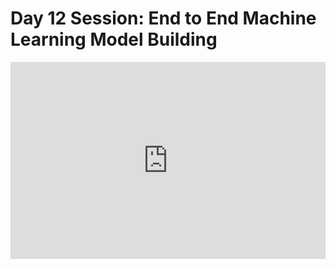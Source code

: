 <h1>Day 12 Session: End to End Machine Learning Model Building</h1>
<iframe width="100%" height="315" src="https://www.youtube.com/embed/rRm7JXUGssI" title="YouTube video player" frameborder="0" allow="accelerometer; autoplay; clipboard-write; encrypted-media; gyroscope; picture-in-picture" allowfullscreen></iframe>